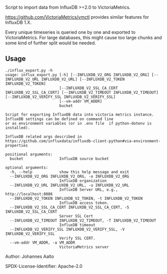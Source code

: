 
Script to import data from InfluxDB >=2.0 to VictoriaMetrics.

https://github.com/VictoriaMetrics/vmctl provides similar features for InfluxDB 1.X.

Every unique timeseries is queried one by one and exported to VictoriaMetrics.
For large databases, this might cause too large chunks and some kind of further split 
would be needed.

## Usage

~~~~
./influx_export.py -h
usage: influx_export.py [-h] [--INFLUXDB_V2_ORG INFLUXDB_V2_ORG] [--INFLUXDB_V2_URL INFLUXDB_V2_URL] [--INFLUXDB_V2_TOKEN INFLUXDB_V2_TOKEN]
                        [--INFLUXDB_V2_SSL_CA_CERT INFLUXDB_V2_SSL_CA_CERT] [--INFLUXDB_V2_TIMEOUT INFLUXDB_V2_TIMEOUT] [--INFLUXDB_V2_VERIFY_SSL INFLUXDB_V2_VERIFY_SSL]
                        [--vm-addr VM_ADDR]
                        bucket

Script for exporting InfluxDB data into victoria metrics instance. InfluxDB settings can be defined on command line
or as environment variables (or in .env file  if python-dotenv is installed). 

InfluxDB related args described in https://github.com/influxdata/influxdb-client-python#via-environment-properties

positional arguments:
  bucket                InfluxDB source bucket

optional arguments:
  -h, --help            show this help message and exit
  --INFLUXDB_V2_ORG INFLUXDB_V2_ORG, -o INFLUXDB_V2_ORG
                        InfluxDB organization
  --INFLUXDB_V2_URL INFLUXDB_V2_URL, -u INFLUXDB_V2_URL
                        InfluxDB Server URL, e.g., http://localhost:8086
  --INFLUXDB_V2_TOKEN INFLUXDB_V2_TOKEN, -t INFLUXDB_V2_TOKEN
                        InfluxDB access token.
  --INFLUXDB_V2_SSL_CA_CERT INFLUXDB_V2_SSL_CA_CERT, -S INFLUXDB_V2_SSL_CA_CERT
                        Server SSL Cert
  --INFLUXDB_V2_TIMEOUT INFLUXDB_V2_TIMEOUT, -T INFLUXDB_V2_TIMEOUT
                        InfluxDB timeout
  --INFLUXDB_V2_VERIFY_SSL INFLUXDB_V2_VERIFY_SSL, -V INFLUXDB_V2_VERIFY_SSL
                        Verify SSL CERT.
  --vm-addr VM_ADDR, -a VM_ADDR
                        VictoriaMetrics server
~~~~

Author: Johannes Aalto

SPDX-License-Identifier: Apache-2.0
